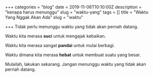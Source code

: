 +++
categories = "blog"
date = 2019-11-06T10:10:00Z
description = "kenapa harus menunggu"
slug = "waktu-yang"
tags = []
title = "Waktu Yang Nggak Akan Ada"
slug = "waktu"

+++
Tidak perlu menunggu waktu yang tidak akan pernah datang.

Waktu kita merasa **suci** untuk mengajak kebaikan.

Waktu kita merasa sangat **pandai** untuk mulai berbagi.

Waktu dimana kita merasa **hebat** untuk membuat suatu yang besar.

Mulailah, lakukan sekarang. Jangan menunggu waktu yang tidak akan pernah datang.